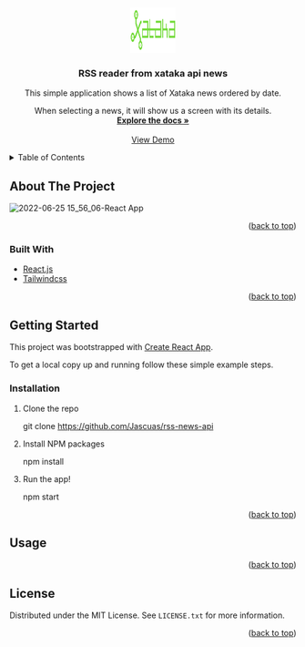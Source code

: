 <div id="top"></div>

<!-- PROJECT SHIELDS -->
<!--
*** I'm using markdown "reference style" links for readability.
*** Reference links are enclosed in brackets [ ] instead of parentheses ( ).
*** See the bottom of this document for the declaration of the reference variables
*** for contributors-url, forks-url, etc. This is an optional, concise syntax you may use.
*** https://www.markdownguide.org/basic-syntax/#reference-style-links
-->


<!-- PROJECT LOGO -->
<br />
<div align="center">
  <a href="https://github.com/Jascuas/rss-news-api
">
    <img src="src/assets/logo.svg" alt="Logo" width="80" height="80">
  </a>

<h3 align="center">RSS reader from xataka api news</h3>

  <p align="center">
    
This simple application shows a list of Xataka news ordered by date.

When selecting a news, it will show us a screen with its details.
    <br />
    <a href="https://github.com/Jascuas/rss-news-api
"><strong>Explore the docs »</strong></a>
    <br />
    <br />
    <a href="https://github.com/Jascuas/rss-news-api
">View Demo</a>
  </p>
</div>



<!-- TABLE OF CONTENTS -->
<details>
  <summary>Table of Contents</summary>
  <ol>
    <li>
      <a href="#about-the-project">About The Project</a>
      <ul>
        <li><a href="#built-with">Built With</a></li>
      </ul>
    </li>
    <li>
      <a href="#getting-started">Getting Started</a>
      <ul>
        <li><a href="#prerequisites">Prerequisites</a></li>
        <li><a href="#installation">Installation</a></li>
      </ul>
    </li>
    <li><a href="#usage">Usage</a></li>
    <li><a href="#license">License</a></li>
  </ol>
</details>



<!-- ABOUT THE PROJECT -->
## About The Project

![2022-06-25 15_56_06-React App](https://user-images.githubusercontent.com/35936177/175776762-798fd68f-7a2d-4b81-a22c-95f3f552c419.png)


<p align="right">(<a href="#top">back to top</a>)</p>



### Built With

* [React.js](https://reactjs.org/)
* [Tailwindcss](https://tailwindcss.com//)

<p align="right">(<a href="#top">back to top</a>)</p>



<!-- GETTING STARTED -->
## Getting Started

This project was bootstrapped with [Create React App](https://github.com/facebook/create-react-app).

To get a local copy up and running follow these simple example steps.

### Installation

1. Clone the repo

   git clone https://github.com/Jascuas/rss-news-api

2. Install NPM packages

   npm install

3. Run the app!

   npm start

<p align="right">(<a href="#top">back to top</a>)</p>



<!-- USAGE EXAMPLES -->
## Usage



<p align="right">(<a href="#top">back to top</a>)</p>

<!-- LICENSE -->
## License

Distributed under the MIT License. See `LICENSE.txt` for more information.

<p align="right">(<a href="#top">back to top</a>)</p>

